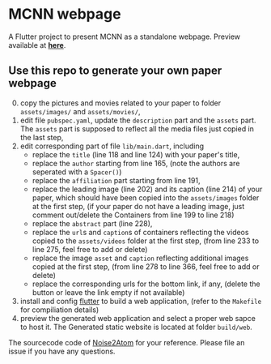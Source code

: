 # MCNN webpage

A Flutter project to present MCNN as a standalone webpage. Preview available at [__here__](http://fengwang.github.io/mdcnn/#/).

## Use this repo to generate your own paper webpage

0. copy the pictures and movies related to your paper to folder `assets/images/` and `assets/movies/`,
1. edit file `pubspec.yaml`, update the `description` part and the `assets` part.  The `assets` part is supposed to reflect all the media files just copied in the last step,
3. edit corresponding part of  file `lib/main.dart`, including
    - replace the `title` (line 118 and line 124) with your paper's title,
    - replace the `author` starting from line 165, (note the authors are seperated with a `Spacer()`)
    - replace the `affiliation` part starting from line 191,
    - replace the leading image (line 202) and its caption (line 214) of your paper, which should have been copied into the `assets/images` folder at the first step, (if your paper do not have a leading image, just comment out/delete the Containers from line 199 to line 218)
    - replace the `abstract` part (line 228),
    - replace the `url`s and `caption`s of containers reflecting the videos copied to the `assets/videos` folder at the first step, (from line 233 to line 275, feel free to add or delete)
    - replace the image `asset` and `caption` reflecting additional images copied at the first step, (from line 278 to line 366, feel free to add or delete)
    - replace the corresponding urls for the bottom link, if any, (delete the button or leave the link empty if not available)
4. install and config [flutter](https://flutter.dev/docs/get-started/web) to build a web application, (refer to the `Makefile` for compiliation details)
5. preview the generated web application and select a proper web sapce to host it. The Generated static website is located at folder `build/web`.

The sourcecode code of [Noise2Atom](https://github.com/fengwang/Noise2Atom/tree/master/noise2atom_webpage/webpage) for your reference. Please file an issue if you have any questions.

